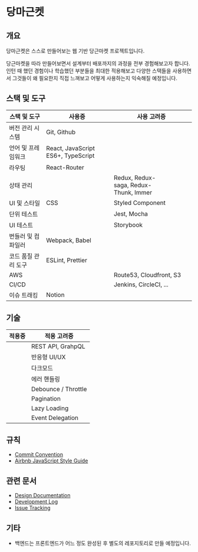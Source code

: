# 당마근켓

## 개요

당마근켓은 스스로 만들어보는 웹 기반 당근마켓 프로젝트입니다.

당근마켓을 따라 만들어보면서 설계부터 배포까지의 과정을 전부 경험해보고자 합니다. 인턴 때 했던 경험이나 학습했던 부분들을 최대한 적용해보고 다양한 스택들을 사용하면서 그것들이 왜 필요한지 직접 느껴보고 어떻게 사용하는지 익숙해질 예정입니다.

## 스택 및 도구

| 스택 및 도구        | 사용중                             | 사용 고려중                           |
| ------------------- | ---------------------------------- | ------------------------------------- |
| 버전 관리 시스템    | Git, Github                        |                                       |
| 언어 및 프레임워크  | React, JavaScript ES6+, TypeScript |                                       |
| 라우팅              | React-Router                       |                                       |
| 상태 관리           |                                    | Redux, Redux-saga, Redux-Thunk, Immer |
| UI 및 스타일        | CSS                                | Styled Component                      |
| 단위 테스트         |                                    | Jest, Mocha                           |
| UI 테스트           |                                    | Storybook                             |
| 번들러 및 컴파일러  | Webpack, Babel                     |                                       |
| 코드 품질 관리 도구 | ESLint, Prettier                   |                                       |
| AWS                 |                                    | Route53, Cloudfront, S3               |
| CI/CD               |                                    | Jenkins, CircleCI, ...                |
| 이슈 트래킹         | Notion                             |                                       |

## 기술

| 적용중 | 적용 고려중         |
| ------ | ------------------- |
|        | REST API, GrahpQL   |
|        | 반응형 UI/UX        |
|        | 다크모드            |
|        | 에러 핸들링         |
|        | Debounce / Throttle |
|        | Pagination          |
|        | Lazy Loading        |
|        | Event Delegation    |

## 규칙

- [Commit Convention](https://doublesprogramming.tistory.com/256)
- [Airbnb JavaScript Style Guide](https://github.com/airbnb/javascript)

## 관련 문서

- [Design Documentation](https://chamtuna.notion.site/Design-Documentation-e8718f5561cb4d91ad2afbbc635700a9)
- [Development Log](https://www.notion.so/chamtuna/041057c41a39450180a58dbaef6c6d9c)
- [Issue Tracking](https://www.notion.so/chamtuna/464c7517c06f49b0986e8e868735f5a0?v=8a994d24e73144a1b350c88ae6abe658)

## 기타

- 백엔드는 프론트엔드가 어느 정도 완성된 후 별도의 레포지토리로 만들 예정입니다.
